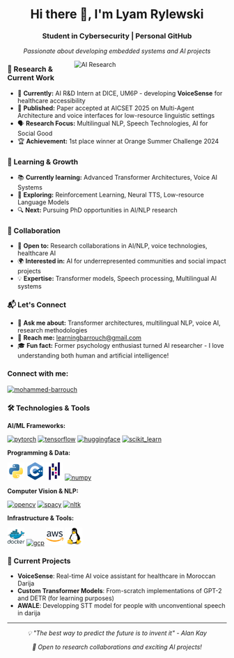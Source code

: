 <h1 align="center">Hi there 👋, I'm Lyam Rylewski</h1>
<h3 align="center">Student in Cybersecurity | Personal GitHub</h3>

<p align="center">
  <em>Passionate about developing embedded systems and AI projects</em>
</p>

<img align="right" alt="AI Research" width="350" src="https://tenor.com/bhOSD.gif">

### 🔬 Research & Current Work
- 🧠 **Currently:** AI R&D Intern at DICE, UM6P - developing **VoiceSense** for healthcare accessibility
- 📄 **Published:** Paper accepted at AICSET 2025 on  Multi-Agent Architecture and voice interfaces for low-resource linguistic settings
- 🗣️ **Research Focus:** Multilingual NLP, Speech Technologies, AI for Social Good
- 🏆 **Achievement:** 1st place winner at Orange Summer Challenge 2024

### 🌱 Learning & Growth
- 📚 **Currently learning:** Advanced Transformer Architectures, Voice AI Systems
- 🎯 **Exploring:** Reinforcement Learning, Neural TTS, Low-resource Language Models
- 🔍 **Next:** Pursuing PhD opportunities in AI/NLP research

### 🤝 Collaboration
- 👥 **Open to:** Research collaborations in AI/NLP, voice technologies, healthcare AI
- 🌍 **Interested in:** AI for underrepresented communities and social impact projects
- 💡 **Expertise:** Transformer models, Speech processing, Multilingual AI systems

### 📬 Let's Connect
- 💬 **Ask me about:** Transformer architectures, multilingual NLP, voice AI, research methodologies
- 📧 **Reach me:** learningbarrouch@gmail.com
- 🎓 **Fun fact:** Former psychology enthusiast turned AI researcher - I love understanding both human and artificial intelligence!

<h3 align="left">Connect with me:</h3>
<p align="left">
<a href="https://linkedin.com/in/mohammed-barrouch" target="blank"><img align="center" src="https://raw.githubusercontent.com/rahuldkjain/github-profile-readme-generator/master/src/images/icons/Social/linked-in-alt.svg" alt="mohammed-barrouch" height="30" width="40" /></a>
</p>

### 🛠️ Technologies & Tools

**AI/ML Frameworks:**
<p align="left">
<a href="https://pytorch.org/" target="_blank" rel="noreferrer"><img src="https://www.vectorlogo.zone/logos/pytorch/pytorch-icon.svg" alt="pytorch" width="40" height="40"/></a>
<a href="https://www.tensorflow.org" target="_blank" rel="noreferrer"><img src="https://www.vectorlogo.zone/logos/tensorflow/tensorflow-icon.svg" alt="tensorflow" width="40" height="40"/></a>
<a href="https://huggingface.co/" target="_blank" rel="noreferrer"><img src="https://huggingface.co/front/assets/huggingface_logo-noborder.svg" alt="huggingface" width="40" height="40"/></a>
<a href="https://scikit-learn.org/" target="_blank" rel="noreferrer"><img src="https://upload.wikimedia.org/wikipedia/commons/0/05/Scikit_learn_logo_small.svg" alt="scikit_learn" width="40" height="40"/></a>
</p>

**Programming & Data:**
<p align="left">
<a href="https://www.python.org" target="_blank" rel="noreferrer"><img src="https://raw.githubusercontent.com/devicons/devicon/master/icons/python/python-original.svg" alt="python" width="40" height="40"/></a>
<a href="https://www.w3schools.com/cpp/" target="_blank" rel="noreferrer"><img src="https://raw.githubusercontent.com/devicons/devicon/master/icons/cplusplus/cplusplus-original.svg" alt="cplusplus" width="40" height="40"/></a>
<a href="https://pandas.pydata.org/" target="_blank" rel="noreferrer"><img src="https://raw.githubusercontent.com/devicons/devicon/2ae2a900d2f041da66e950e4d48052658d850630/icons/pandas/pandas-original.svg" alt="pandas" width="40" height="40"/></a>
<a href="https://numpy.org/" target="_blank" rel="noreferrer"><img src="https://numpy.org/images/logo.svg" alt="numpy" width="40" height="40"/></a>
</p>

**Computer Vision & NLP:**
<p align="left">
<a href="https://opencv.org/" target="_blank" rel="noreferrer"><img src="https://www.vectorlogo.zone/logos/opencv/opencv-icon.svg" alt="opencv" width="40" height="40"/></a>
<a href="https://spacy.io/" target="_blank" rel="noreferrer"><img src="https://upload.wikimedia.org/wikipedia/commons/8/88/SpaCy_logo.svg" alt="spacy" width="40" height="40"/></a>
<a href="https://www.nltk.org/" target="_blank" rel="noreferrer"><img src="https://miro.medium.com/v2/resize:fit:592/1*YM2HXc7f4v02pZBEO8h-qw.png" alt="nltk" width="40" height="40"/></a>
</p>

**Infrastructure & Tools:**
<p align="left">
<a href="https://www.docker.com/" target="_blank" rel="noreferrer"><img src="https://raw.githubusercontent.com/devicons/devicon/master/icons/docker/docker-original-wordmark.svg" alt="docker" width="40" height="40"/></a>
<a href="https://cloud.google.com" target="_blank" rel="noreferrer"><img src="https://www.vectorlogo.zone/logos/google_cloud/google_cloud-icon.svg" alt="gcp" width="40" height="40"/></a>
<a href="https://aws.amazon.com" target="_blank" rel="noreferrer"><img src="https://raw.githubusercontent.com/devicons/devicon/master/icons/amazonwebservices/amazonwebservices-original-wordmark.svg" alt="aws" width="40" height="40"/></a>
<a href="https://www.linux.org/" target="_blank" rel="noreferrer"><img src="https://raw.githubusercontent.com/devicons/devicon/master/icons/linux/linux-original.svg" alt="linux" width="40" height="40"/></a>
</p>


### 🎯 Current Projects
- **VoiceSense**: Real-time AI voice assistant for healthcare in Moroccan Darija
- **Custom Transformer Models**: From-scratch implementations of GPT-2 and DETR (for learning purposes)
- **AWALE**: Developping STT model for people with unconventional speech in darija

---
<p align="center">
<em>💡 "The best way to predict the future is to invent it" - Alan Kay</em>
</p>

<p align="center">
<em>🌟 Open to research collaborations and exciting AI projects!</em>
</p>

